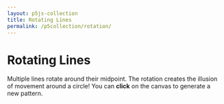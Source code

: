 ```yaml
---
layout: p5js-collection
title: Rotating Lines
permalink: /p5collection/rotation/
---
```


# Rotating Lines

Multiple lines rotate around their midpoint.
The rotation creates the illusion of movement around a circle!
You can **click** on the canvas to generate a new pattern.

<div id = "p5-rotation" style="background-color: #fdfdfd justify-content: center; display: flex;"></div>
